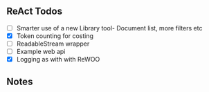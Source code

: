 ## ReAct Todos

- [ ] Smarter use of a new Library tool- Document list, more filters etc
- [x] Token counting for costing
- [ ] ReadableStream wrapper
- [ ] Example web api
- [x] Logging as with with ReWOO

## Notes
